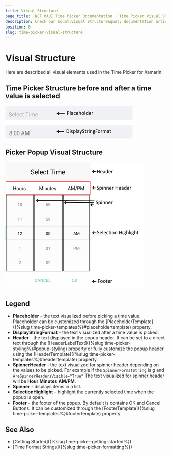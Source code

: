 ```yaml
---
title: Visual Structure
page_title: .NET MAUI Time Picker Documentation | Time Picker Visual Structure
description: Check our &quot;Visual Structure&quot; documentation article for Telerik Time Picker for .NET MAUI.
position: 0
slug: time-picker-visual-structure
---
```


# Visual Structure

Here are described all visual elements used in the Time Picker for Xamarin.

## Time Picker Structure before and after a time value is selected

![Time Picker Visual Structure](images/time_picker_placeholder_display.png "Visual elements of Time Picker control")

## Picker Popup Visual Structure

![Time Picker Popup Visual Structure](images/time_picker_structure.png "Visual elements of Time Picker Popup")

## Legend ##

- **Placeholder** - the text visualized before picking a time value. Placeholder can be customized through the [PlaceholderTemplate]({%slug time-picker-templates%}#placeholdertemplate) property.
- **DisplayStringFormat** - the text visualized after a time value is picked.
- **Header** - the text displayed in the popup header. It can be set to a direct text through the [HeaderLabelText]({%slug time-picker-styling%}#popup-styling) property or fully customize the popup header using the [HeaderTemplate]({%slug time-picker-templates%}#headertemplate) property.
- **SpinnerHeader** - the text visualized for spinner header depending on the values to be picked. For example if the `SpinnerFormatString` is *g* and `AreSpinnerHeadersVisible="True"` The text visualized for spinner header will be **Hour** **Minutes** **AM/PM**.
- **Spinner** - displays items in a list.
- **SelectionHighlight** - highlight the currently selected time when the popup is open.
- **Footer** - the footer of the popup. By default is contains OK and Cancel Buttons. It can be customized through the [FooterTemplate]({%slug time-picker-templates%}#footertemplate) property.

## See Also

- [Getting Started]({%slug time-picker-getting-started%})
- [Time Format Strings]({%slug time-picker-formatting%})